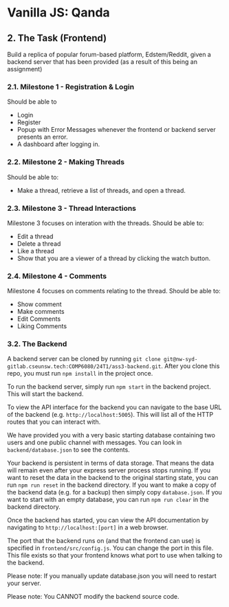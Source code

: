 # Vanilla JS: Qanda

## 2. The Task (Frontend)

Build a replica of popular forum-based platform, Edstem/Reddit, given a backend server that has been provided (as a result of this being an assignment)

### 2.1. Milestone 1 - Registration & Login

Should be able to

- Login
- Register
- Popup with Error Messages whenever the frontend or backend server presents an error.
- A dashboard after logging in.

### 2.2. Milestone 2 - Making Threads

Should be able to:

- Make a thread, retrieve a list of threads, and open a thread.

### 2.3. Milestone 3 - Thread Interactions

Milestone 3 focuses on interation with the threads. Should be able to:

- Edit a thread
- Delete a thread
- Like a thread
- Show that you are a viewer of a thread by clicking the watch button.

### 2.4. Milestone 4 - Comments

Milestone 4 focuses on comments relating to the thread. Should be able to:

- Show comment
- Make comments
- Edit Comments
- Liking Comments

### 3.2. The Backend

A backend server can be cloned by running `git clone git@nw-syd-gitlab.cseunsw.tech:COMP6080/24T1/ass3-backend.git`. After you clone this repo, you must run `npm install` in the project once.

To run the backend server, simply run `npm start` in the backend project. This will start the backend.

To view the API interface for the backend you can navigate to the base URL of the backend (e.g. `http://localhost:5005`). This will list all of the HTTP routes that you can interact with.

We have provided you with a very basic starting database containing two users and one public channel with messages. You can look in `backend/database.json` to see the contents.

Your backend is persistent in terms of data storage. That means the data will remain even after your express server process stops running. If you want to reset the data in the backend to the original starting state, you can run `npm run reset` in the backend directory. If you want to make a copy of the backend data (e.g. for a backup) then simply copy `database.json`. If you want to start with an empty database, you can run `npm run clear` in the backend directory.

Once the backend has started, you can view the API documentation by navigating to `http://localhost:[port]` in a web browser.

The port that the backend runs on (and that the frontend can use) is specified in `frontend/src/config.js`. You can change the port in this file. This file exists so that your frontend knows what port to use when talking to the backend.

Please note: If you manually update database.json you will need to restart your server.

Please note: You CANNOT modify the backend source code.
